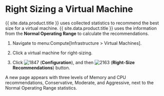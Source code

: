 # Right Sizing a Virtual Machine

{{ site.data.product.title }} uses collected statistics to recommend the best size for
a virtual machine. {{ site.data.product.title }} uses the information from the
**Normal Operating Range** to calculate the recommendations.

1.  Navigate to menu:Compute\[Infrastructure \> Virtual Machines\].

2.  Click a virtual machine for right-sizing.

3.  Click ![1847](../images/1847.png) (**Configuration**), and then
    ![2163](../images/2163.png) (**Right-Size Recommendations**) button.

A new page appears with three levels of Memory and CPU recommendations,
Conservative, Moderate, and Aggressive, next to the Normal Operating
Range statistics.

